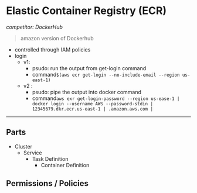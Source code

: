 # Elastic Container Registry (ECR)
_competitor: DockerHub_

> amazon version of Dockerhub

- controlled through IAM policies
- login
	- v1:
		- psudo: run the output from get-login command
		- command`$(aws ecr get-login --no-include-email --region us-east-1)`
	- v2 :
		- psudo: pipe the output into docker command
		- command`aws exr get-login-password --region us-ease-1 | docker login --username AWS --password-stdin | 12345679.dkr.ecr.us-east-1 | .amazon.aws.com | `

---

## Parts

- Cluster
	- Service
		- Task Definition
			- Container Definition

## Permissions / Policies

